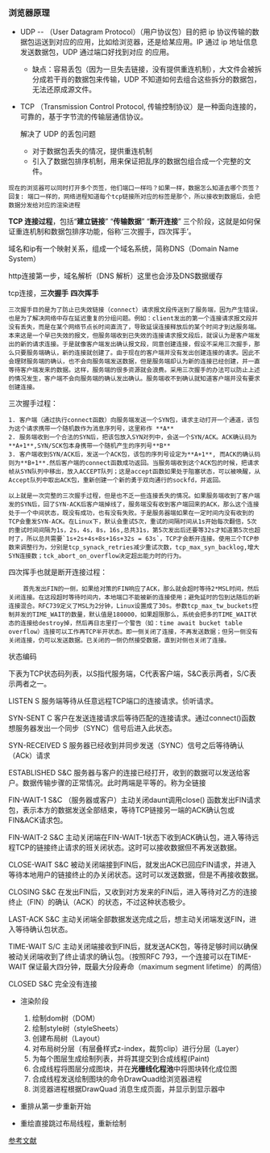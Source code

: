 ### 浏览器原理

- UDP -- （User Datagram Protocol）（用户协议包）目的把 ip 协议传输的数据包运送到对应的应用，比如给浏览器，还是给某应用。IP 通过 ip 地址信息发送数据包，UDP 通过端口好找到对应 的应用。

  - 缺点：容易丢包（因为一旦失去链接，没有提供重连机制），大文件会被拆分成若干肖的数据包来传输，UDP 不知道如何去组合这些拆分的数据包，无法还原成源文件。

- TCP （Transmission Control Protocol, 传输控制协议）是一种面向连接的，可靠的，基于字节流的传输层通信协议。

  解决了 UDP 的丢包问题

  - 对于数据包丢失的情况，提供重连机制
  - 引入了数据包排序机制，用来保证把乱序的数据包组合成一个完整的文件。

```
现在的浏览器可以同时打开多个页签，他们端口一样吗？如果一样，数据怎么知道去哪个页签？
回复: 端口一样的，网络进程知道每个tcp链接所对应的标签是那个，所以接收到数据后，会把数据分发给对应的渲染进程

```

**TCP 连接过程**，包括“**建立链接**” “**传输数据**” “**断开连接**” 三个阶段，这就是如何保证重连机制和数据包排序功能，俗称‘三次握手，四次挥手’。


域名和ip有一个映射关系，组成一个域名系统，简称DNS（Domain Name System）

http连接第一步，域名解析（DNS 解析）这里也会涉及DNS数据缓存


tcp连接，**三次握手**  **四次挥手**

`三次握手目的是为了防止已失效链接（connect）请求报文段传送到了服务端，因为产生错误，也是为了解决网络中存在延迟重复的分组问题。例如：client发出的第一个连接请求报文段并没有丢失，而是在某个网络节点长时间直流了，导致延误连接释放后的某个时间才到达服务端。本来这是一个早已失效的报文，但服务端收到已失效的连接请求报文段后，就误认为是客户端发出的新的请求连接。于是就像客户端发出确认报文段，同意创建连接，假设不采用三次握手，那么只要服务端确认，新的连接就创建了。由于现在的客户端并没有发出创建连接的请求。因此不会理财服务端的确认，也不会向服务端发送数据，但是服务端却认为新的连接已经创建，并一直等待客户端发来的数据。这样，服务端的很多资源就会浪费。采用三次握手的办法可以防止上述的情况发生，客户端不会向服务端的确认发出确认。服务端收不到确认就知道客户端并没有要求创建连接。`


三次握手过程：

    1. 客户端（通过执行connect函数）向服务端发送一个SYN包，请求主动打开一个通道，该包为这个请求携带一个随机数作为消息序列号，这里称作 **A**
    2. 服务端收到一个合法的SYN后，把该包放入SYN对列中，会送一个SYN/ACK。ACK确认码为**A+1**,SYN/SCK包本身携带一个随机产生的序列号**B**
    3. 客户端收到SYN/ACK后，发送一个ACK包，该包的序列号设定为**A+1**, 而ACK的确认码则为**B+1**.然后客户端的connect函数成功返回。当服务端收到这个ACK包的时候，把请求帧从SYN队列中移出，放入ACCEPT队列；这是accept函数如果处于阻塞状态，可以被唤醒，从Accept队列中取出ACK包，重新创建一个新的勇于双向通行的sockfd，并返回。

    以上就是一次完整的三次握手过程，但是也不乏一些连接丢失的情况。如果服务端收到了客户端发的SYN后，回了SYN-ACK后客户端掉线了，服务端没有收到客户端回来的ACK，那么这个连接处于一个中间状态，既没有成功，也有没有失败。于是服务器端如果在一定时间内没有收到的TCP会重发SYN-ACK。在Linux下，默认会重试5次，重试的间隔时间从1s开始每次翻倍，5次的重试时间间隔为1s，2s，4s，8s，16s,总共31s，第5次发出后还要等32s才知道第5次也超时了，所以总共需要`1s+2s+4s+8s+16s+32s = 63s`，TCP才会断开连接。使用三个TCP参数来调整行为，分别是tcp_synack_retries减少重试次数，tcp_max_syn_backlog,增大SYN连接数；tck_abort_on_overflow决定超出能力时的行为。


四次挥手也就是断开连接过程：


        首先发出FIN的一侧，如果给对策的FIN响应了ACK，那么就会超时等待2*MSL时间，然后关闭连接。在这段超时等待时间内，本地端口不能被新的连接使用；避免延时的包到达随后的新连接混合。RFC739定义了MSL为2分钟，Linux设置成了30s。参数tcp_max_tw_buckets控制并发的TIME_WAIT的数量，默认值是180000，如果超限那么，系统会把多的TIME_WAIT状态的连接给destroy掉，然后再日志里打一个警告（如：time await bucket table overflow）连接可以工作再TCP半开状态。即一侧关闭了连接，不再发送数据；但另一侧没有关闭连接，仍可以发送数据。已关闭的一侧仍然接受数据，直到对侧也关闭了连接。




状态编码

下表为TCP状态码列表，以S指代服务端，C代表客户端，S&C表示两者，S/C表示两者之一。

LISTEN S
    服务端等待从任意远程TCP端口的连接请求。侦听请求。

SYN-SENT C
    客户在发送连接请求后等待匹配的连接请求。通过connect()函数想服务器发出一个同步（SYNC）信号后进入此状态。

SYN-RECEIVED S
    服务器已经收到并同步发送（SYNC）信号之后等待确认（ACk）请求

ESTABLISHED S&C
    服务器与客户的连接已经打开，收到的数据可以发送给客户。数据传输步骤的正常情况。此时两端是平等的。称为全链接

FIN-WAIT-1 S&C
    （服务器或客户）主动关闭daunt调用close() 函数发出FIN请求包，表示本方的数据发送全部结束，等待TCP链接另一端的ACK确认包或  FIN&ACK请求包。

FIN-WAIT-2 S&C
    主动关闭端在FIN-WAIT-1状态下收到ACK确认包，进入等待远程TCP的链接终止请求的班关闭状态。这时可以接收数据但不再发送数据。

CLOSE-WAIT S&C
    被动关闭端接到FIN后，就发出ACK已回应FIN请求，并进入等待本地用户的链接终止的办关闭状态。这时可以发送数据，但是不再接收数据。

CLOSING S&C
    在发出FIN后，又收到对方发来的FIN后，进入等待对乙方的连接终止（FIN）的确认（ACK）的状态，不过这种状态极少。

LAST-ACK S&C
    主动关闭端全部数据发送完成之后，想主动关闭端发送FIN，进入等待确认包状态。

TIME-WAIT S/C
    主动关闭端接收到FIN后，就发送ACK包，等待足够时间以确保被动关闭端收到了终止请求的确认包。（按照RFC 793，一个连接可以在TIME-WAIT 保证最大四分钟，既最大分段寿命（maximum segment lifetime）的两倍）

CLOSED S&C
    完全没有连接





- 渲染阶段

    1. 绘制dom树（DOM）
    2. 绘制style树（styleSheets）
    3. 创建布局树（Layout）
    4. 对布局树分层（有层叠样式z-index，裁剪clip）进行分层（Layer）
    5. 为每个图层生成绘制列表，并将其提交到合成线程(Paint)
    6. 合成线程将图层分成图块，并在**光栅线化程池**中将图块转化成位图
    7. 合成线程发送绘制图块的命令DrawQuad给浏览器进程
    8. 浏览器进程根据DrawQuad 消息生成页面，并显示到显示器中


- 重排从第一步重新开始
- 重绘直接跳过布局线程，重新绘制




[参考文献](https://zh.wikipedia.org/wiki/%E4%BC%A0%E8%BE%93%E6%8E%A7%E5%88%B6%E5%8D%8F%E8%AE%AE)